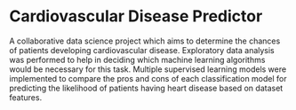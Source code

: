 # Cardiovascular Disease Predictor
A collaborative data science project which aims to determine the chances of patients developing cardiovascular disease. 
Exploratory data analysis was performed to help in deciding which machine learning algorithms would be necessary for this task. 
Multiple supervised learning models were implemented to compare the pros and cons of each classification model for predicting the likelihood of patients having heart disease based on dataset features.
